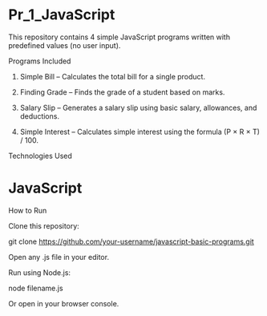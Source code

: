 # Pr_1_JavaScript


This repository contains 4 simple JavaScript programs written with predefined values (no user input).

Programs Included

1. Simple Bill – Calculates the total bill for a single product.

2. Finding Grade – Finds the grade of a student based on marks.

3. Salary Slip – Generates a salary slip using basic salary, allowances, and deductions.

4. Simple Interest – Calculates simple interest using the formula (P × R × T) / 100.

Technologies Used

# JavaScript

How to Run

Clone this repository:

git clone https://github.com/your-username/javascript-basic-programs.git


Open any .js file in your editor.

Run using Node.js:

node filename.js


Or open in your browser console.
